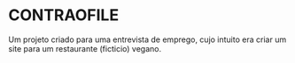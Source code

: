 # CONTRAOFILE

Um projeto criado para uma entrevista de emprego, cujo intuito era criar um site para um restaurante (ficticio) vegano.
